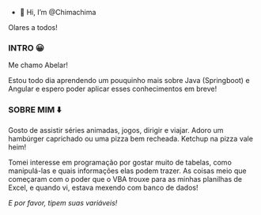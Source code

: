 - 👋 Hi, I’m @Chimachima

Olares a todos!

### INTRO :grinning:

Me chamo Abelar!

Estou todo dia aprendendo um pouquinho mais sobre Java (Springboot) e Angular e espero poder aplicar esses conhecimentos em breve!

### SOBRE MIM :arrow_down:

Gosto de assistir séries animadas, jogos, dirigir e viajar. Adoro um hambúrger caprichado ou uma pizza bem recheada. Ketchup na pizza vale heim!

Tomei interesse em programação por gostar muito de tabelas, como manipulá-las e quais informações elas podem trazer. As coisas meio que começaram com o poder que o VBA trouxe para as minhas planilhas de Excel, e quando vi, estava mexendo com banco de dados!

*E por favor, tipem suas variáveis!*
<!---
Chimachima/Chimachima is a ✨ special ✨ repository because its `README.md` (this file) appears on your GitHub profile.
You can click the Preview link to take a look at your changes.
--->
